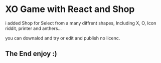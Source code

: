 # XO Game with React and Shop

i added Shop for Select from a many diffrent shapes, Including X, O, Icon riddit, printer and anthers...

you can downalod and try or edit and publish no licenc.

## The End enjoy :)